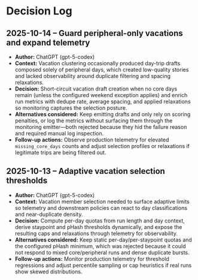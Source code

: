 # Decision Log

## 2025-10-14 – Guard peripheral-only vacations and expand telemetry
- **Author:** ChatGPT (gpt-5-codex)
- **Context:** Vacation clustering occasionally produced day-trip drafts composed solely of peripheral days, which created low-quality stories and lacked observability around duplicate filtering and spacing relaxations.
- **Decision:** Short-circuit vacation draft creation when no core days remain (unless the configured weekend exception applies) and enrich run metrics with dedupe rate, average spacing, and applied relaxations so monitoring captures the selection posture.
- **Alternatives considered:** Keep emitting drafts and only rely on scoring penalties, or log the metrics without surfacing them through the monitoring emitter—both rejected because they hid the failure reason and required manual log inspection.
- **Follow-up actions:** Observe production telemetry for elevated `missing_core_days` counts and adjust selection profiles or relaxations if legitimate trips are being filtered out.

## 2025-10-13 – Adaptive vacation selection thresholds
- **Author:** ChatGPT (gpt-5-codex)
- **Context:** Vacation member selection needed to surface adaptive limits so telemetry and downstream policies can react to day classifications and near-duplicate density.
- **Decision:** Compute per-day quotas from run length and day context, derive staypoint and pHash thresholds dynamically, and expose the resulting caps and relaxations through telemetry for observability.
- **Alternatives considered:** Keep static per-day/per-staypoint quotas and the configured pHash minimum, which was rejected because it could not respond to mixed core/peripheral runs and dense duplicate bursts.
- **Follow-up actions:** Monitor production telemetry for threshold regressions and adjust percentile sampling or cap heuristics if real runs show skewed distributions.
